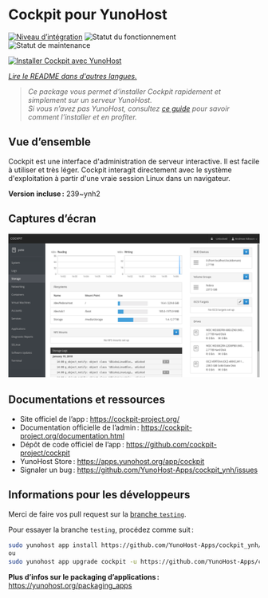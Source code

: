 <!--
Nota bene : ce README est automatiquement généré par <https://github.com/YunoHost/apps/tree/master/tools/readme_generator>
Il NE doit PAS être modifié à la main.
-->

# Cockpit pour YunoHost

[![Niveau d’intégration](https://apps.yunohost.org/badge/integration/cockpit)](https://ci-apps.yunohost.org/ci/apps/cockpit/)
![Statut du fonctionnement](https://apps.yunohost.org/badge/state/cockpit)
![Statut de maintenance](https://apps.yunohost.org/badge/maintained/cockpit)

[![Installer Cockpit avec YunoHost](https://install-app.yunohost.org/install-with-yunohost.svg)](https://install-app.yunohost.org/?app=cockpit)

*[Lire le README dans d'autres langues.](./ALL_README.md)*

> *Ce package vous permet d’installer Cockpit rapidement et simplement sur un serveur YunoHost.*  
> *Si vous n’avez pas YunoHost, consultez [ce guide](https://yunohost.org/install) pour savoir comment l’installer et en profiter.*

## Vue d’ensemble

Cockpit est une interface d'administration de serveur interactive. Il est facile à utiliser et très léger. Cockpit interagit directement avec le système d'exploitation à partir d'une vraie session Linux dans un navigateur.

**Version incluse :** 239~ynh2

## Captures d’écran

![Capture d’écran de Cockpit](./doc/screenshots/screenshot-storage.png)

## Documentations et ressources

- Site officiel de l’app : <https://cockpit-project.org/>
- Documentation officielle de l’admin : <https://cockpit-project.org/documentation.html>
- Dépôt de code officiel de l’app : <https://github.com/cockpit-project/cockpit>
- YunoHost Store : <https://apps.yunohost.org/app/cockpit>
- Signaler un bug : <https://github.com/YunoHost-Apps/cockpit_ynh/issues>

## Informations pour les développeurs

Merci de faire vos pull request sur la [branche `testing`](https://github.com/YunoHost-Apps/cockpit_ynh/tree/testing).

Pour essayer la branche `testing`, procédez comme suit :

```bash
sudo yunohost app install https://github.com/YunoHost-Apps/cockpit_ynh/tree/testing --debug
ou
sudo yunohost app upgrade cockpit -u https://github.com/YunoHost-Apps/cockpit_ynh/tree/testing --debug
```

**Plus d’infos sur le packaging d’applications :** <https://yunohost.org/packaging_apps>
